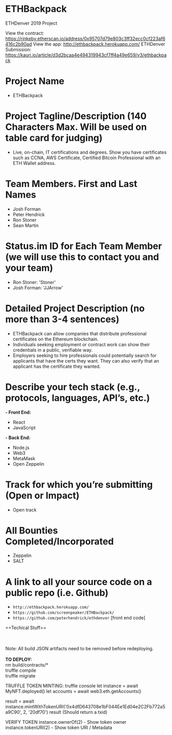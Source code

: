 # ETHBackpack
ETHDenver 2019 Project

View the contract: https://rinkeby.etherscan.io/address/0x95707d79e803c3ff32ecc0cf223af6416c2b90ad
View the app: http://ethbackpack.herokuapp.com/
ETHDenver Submission: https://kauri.io/article/d3d2bcaa4e494319943cf7ff4a49e659/v3/ethbackpack

# Project Name

- ETHBackpack

# Project Tagline/Description (140 Characters Max. Will be used on table card for judging)

- Live, on-chain, IT certifications and degrees. Show you have certificates such as CCNA, AWS Certificate, Certified Bitcoin Professional with an ETH Wallet address. 

# Team Members. First and Last Names
- Josh Forman
- Peter Hendrick
- Ron Stoner
- Sean Martin

# Status.im ID for Each Team Member (we will use this to contact you and your team)
- Ron Stoner: 'Stoner'
- Josh Forman: 'JJArrow'

# Detailed Project Description (no more than 3-4 sentences)
- ETHBackpack can allow companies that distribute professional certificates on the Ethereum blockchain. 
- Individuals seeking employment or contract work can show their credentials in a public, verifiable way. 
- Employers seeking to hire professionals could potentially search for applicants that have the certs they want. They can also verify that an applicant has the certificate they wanted. 


# Describe your tech stack (e.g., protocols, languages, API’s, etc.)
**- Front End:**
-  React
- JavaScript 

**- Back End:**
- Node.js
- Web3
- MetaMask 
- Open Zeppelin 

# Track for which you’re submitting (Open or Impact)
  - Open track

# All Bounties Completed/Incorporated
- Zeppelin
- SALT
 

# A link to all your source code on a public repo (i.e. Github)
- `http://ethbackpack.herokuapp.com/`
- `https://github.com/screenpeaker/ETHBackpack/`
- `https://github.com/peterhendrick/ethdenver` [front end code]

==Techical Stuff==

<br><br>
Note: All build JSON artifacts need to be removed before redeploying.
<br>
<br>
<b>TO DEPLOY:</b>
<br>rm build/contracts/*
<br>truffle compile
<br>truffle migrate


TRUFFLE TOKEN MINTING:
truffle console
let instance = await MyNFT.deployed()
let accounts = await web3.eth.getAccounts()

result = await instance.mintWithTokenURI('0x4dfD643708e1bF044Ee1Ed04e2C2Fb772a5a9C90', 2, '20df70')
result  (Should return a txid)



VERIFY TOKEN
instance.ownerOf(2)		- Show token owner
instance.tokenURI(2)  	- Show token URI / Metadata 
